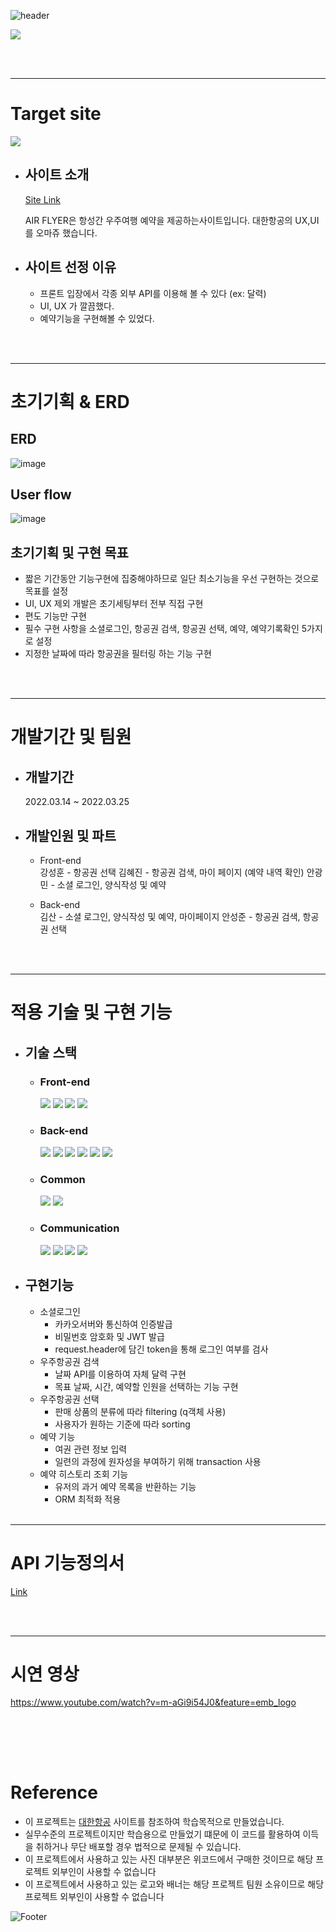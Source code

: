 ![header](https://capsule-render.vercel.app/api?type=waving&color=FFCC51&height=100&section=header&fontSize=90)


<img src="https://user-images.githubusercontent.com/61664975/158049694-3f5432ba-2a22-4fe1-b4d7-2dd5b4065892.jpg">

<br><br>

---
# Target site
<img src="https://img1.daumcdn.net/thumb/R1280x0/?scode=mtistory2&fname=https%3A%2F%2Fblog.kakaocdn.net%2Fdn%2Fb0HNcx%2FbtrvKJPkmQP%2FgPYcHkiXc5NtsM5VbeqiaK%2Fimg.png">

* ## 사이트 소개  
    [Site Link](https://www.koreanair.com/kr/ko)
    
    AIR FLYER은 항성간 우주여행 예약을 제공하는사이트입니다. 
    대한항공의 UX,UI를 오마쥬 했습니다.


* ## 사이트 선정 이유
    * 프론트 입장에서 각종 외부 API를 이용해 볼 수 있다 (ex: 달력)
    * UI, UX 가 깔끔했다.
    * 예약기능을 구현해볼 수 있었다.

<br><br>

---
# 초기기획 & ERD

## ERD
![image](https://user-images.githubusercontent.com/67942847/160069065-059d796e-4c05-4232-bf81-a15bbfe97123.png)

## User flow
![image](https://user-images.githubusercontent.com/67942847/160069162-775f05c8-82e2-42e2-a0cb-bcf1df82fbfa.png)

## 초기기획 및 구현 목표
* 짧은 기간동안 기능구현에 집중해야하므로 일단 최소기능을 우선 구현하는 것으로 목표를 설정
* UI, UX 제외 개발은 초기세팅부터 전부 직접 구현
* 편도 기능만 구현
* 필수 구현 사항을 소셜로그인, 항공권 검색, 항공권 선택, 예약, 예약기록확인 5가지로 설정 
* 지정한 날짜에 따라 항공권을 필터링 하는 기능 구현 

<br><br>

---
# 개발기간 및 팀원

* ## 개발기간  
    2022.03.14 ~ 2022.03.25
   

* ## 개발인원 및 파트

    * Front-end  
        강성훈 - 항공권 선택
        김혜진 - 항공권 검색, 마이 페이지 (예약 내역 확인)
        안광민 - 소셜 로그인, 양식작성 및 예약
        
    * Back-end   
        김산   - 소셜 로그인, 양식작성 및 예약, 마이페이지
        안성준 -  항공권 검색, 항공권 선택

<br><br>

---
# 적용 기술 및 구현 기능

* ## 기술 스택
    * ### Front-end  
        <a href="#"><img src="https://img.shields.io/badge/HTML-DD4B25?style=plastic&logo=html&logoColor=white"/></a>
    <a href="#"><img src="https://img.shields.io/badge/SASS-254BDD?style=plastic&logo=sass&logoColor=white"/></a>
    <a href="#"><img src="https://img.shields.io/badge/javascript-EFD81D?style=plastic&logo=javascript&logoColor=white"/></a>
    <a href="#"><img src="https://img.shields.io/badge/React-68D5F3?style=plastic&logo=react&logoColor=white"/></a>
    * ### Back-end  
        <a href="#"><img src="https://img.shields.io/badge/python-3873A9?style=plastic&logo=python&logoColor=white"/></a>
    <a href="#"><img src="https://img.shields.io/badge/Django-0B4B33?style=plastic&logo=django&logoColor=white"/></a>
    <a href="#"><img src="https://img.shields.io/badge/MySQL-005E85?style=plastic&logo=mysql&logoColor=white"/></a>
    <a href="#"><img src="https://img.shields.io/badge/AWS-FF9701?style=plastic&logo=aws&logoColor=white"/></a>
    <a href="#"><img src="https://img.shields.io/badge/bcrypt-525252?style=plastic&logo=bcrypt&logoColor=white"/></a>
     <a href="#"><img src="https://img.shields.io/badge/postman-F76934?style=plastic&logo=postman&logoColor=white"/></a>
    * ### Common  
        <a href="#"><img src="https://img.shields.io/badge/git-E84E32?style=plastic&logo=git&logoColor=white"/></a>
        <a href="#"><img src="https://img.shields.io/badge/RESTful API-415296?style=plastic&logoColor=white"/></a>
    * ### Communication  
        <a href="#"><img src="https://img.shields.io/badge/github-1B1E23?style=plastic&logo=github&logoColor=white"/></a>
        <a href="#"><img src="https://img.shields.io/badge/Slack-D91D57?style=plastic&logo=slack&logoColor=white"/></a>
        <a href="#"><img src="https://img.shields.io/badge/Trello-2580F7?style=plastic&logo=trello&logoColor=white"/></a>
        <a href="#"><img src="https://img.shields.io/badge/Notion-F7F7F7?style=plastic&logo=notion&logoColor=black"/></a>
* ## 구현기능
    * 소셜로그인
        - 카카오서버와 통신하여 인증발급
        - 비밀번호 암호화 및 JWT 발급
        - request.header에 담긴 token을 통해 로그인 여부를 검사
    * 우주항공권 검색
        - 날짜 API를 이용하여 자체 달력 구현
        - 목표 날짜, 시간, 예약할 인원을 선택하는 기능 구현
    * 우주항공권 선택
        - 판매 상품의 분류에 따라 filtering (q객체 사용)
        - 사용자가 원하는 기준에 따라 sorting
    * 예약 기능
        - 여권 관련 정보 입력
        - 일련의 과정에 원자성을 부여하기 위해 transaction 사용
    * 예약 히스토리 조회 기능
        - 유저의 과거 예약 목록을 반환하는 기능
        - ORM 최적화 적용
<br><br>

---
# API 기능정의서
[Link](https://docs.google.com/spreadsheets/d/1kHa1x7mvLLuju8vVcu1wyLGEOUIxxjmnMllO_YJFP1k/edit?usp=sharing)

<br><br>

---
# 시연 영상
https://www.youtube.com/watch?v=m-aGi9i54J0&feature=emb_logo

<br><br>
---
# Reference
* 이 프로젝트는 [대한항공](https://www.koreanair.com/kr/ko) 사이트를 참조하여 학습목적으로 만들었습니다.
* 실무수준의 프로젝트이지만 학습용으로 만들었기 떄문에 이 코드를 활용하여 이득을 취하거나 무단 배포할 경우 법적으로 문제될 수 있습니다.
* 이 프로젝트에서 사용하고 있는 사진 대부분은 위코드에서 구매한 것이므로 해당 프로젝트 외부인이 사용할 수 없습니다
* 이 프로젝트에서 사용하고 있는 로고와 배너는 해당 프로젝트 팀원 소유이므로 해당 프로젝트 외부인이 사용할 수 없습니다

![Footer](https://capsule-render.vercel.app/api?type=waving&color=#154D9E&height=100&section=footer)
